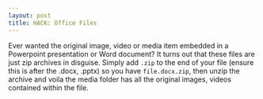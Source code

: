 ```yaml
---
layout: post
title: HACK: Office Files
---
```


Ever wanted the original image, video or media item embedded in a Powerpoint presentation or Word document? It turns out that these files are just zip archives in disguise. Simply add `.zip` to the end of your file (ensure this is after the .docx, .pptx) so you have `file.docx.zip`, then unzip the archive and voila the media folder has all the original images, videos contained within the file.
